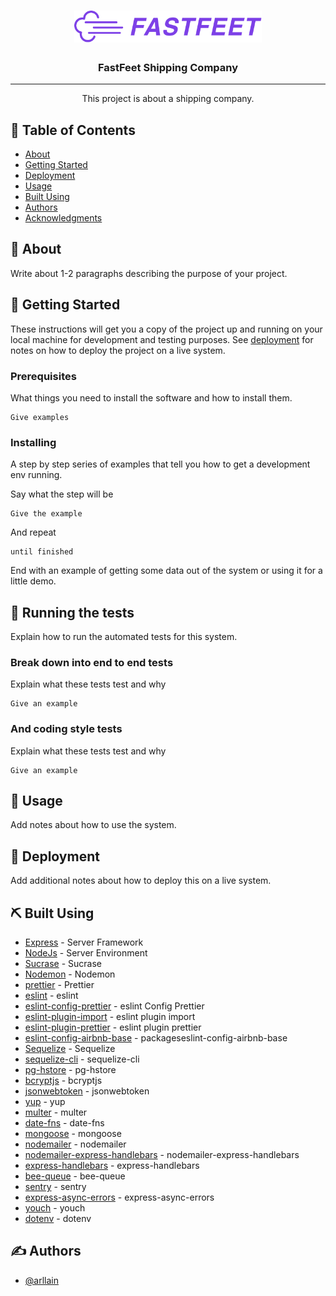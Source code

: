 <h1 align="center">
  <img alt="Fastfeet" title="Fastfeet" src=".github/logo.png" width="300px" />
</h1>

<h3 align="center">FastFeet Shipping Company</h3>

---

<p align="center"> This project is about a shipping company.
    <br> 
</p>

## 📝 Table of Contents

- [About](#about)
- [Getting Started](#getting_started)
- [Deployment](#deployment)
- [Usage](#usage)
- [Built Using](#built_using)
- [Authors](#authors)
- [Acknowledgments](#acknowledgement)

## 🧐 About <a name = "about"></a>

Write about 1-2 paragraphs describing the purpose of your project.

## 🏁 Getting Started <a name = "getting_started"></a>

These instructions will get you a copy of the project up and running on your local machine for development and testing purposes. See [deployment](#deployment) for notes on how to deploy the project on a live system.

### Prerequisites

What things you need to install the software and how to install them.

```
Give examples
```

### Installing

A step by step series of examples that tell you how to get a development env running.

Say what the step will be

```
Give the example
```

And repeat

```
until finished
```

End with an example of getting some data out of the system or using it for a little demo.

## 🔧 Running the tests <a name = "tests"></a>

Explain how to run the automated tests for this system.

### Break down into end to end tests

Explain what these tests test and why

```
Give an example
```

### And coding style tests

Explain what these tests test and why

```
Give an example
```

## 🎈 Usage <a name="usage"></a>

Add notes about how to use the system.

## 🚀 Deployment <a name = "deployment"></a>

Add additional notes about how to deploy this on a live system.

## ⛏️ Built Using <a name = "built_using"></a>

- [Express](https://expressjs.com/) - Server Framework
- [NodeJs](https://nodejs.org/en/) - Server Environment
- [Sucrase](https://github.com/alangpierce/sucrase) - Sucrase
- [Nodemon](https://github.com/remy/nodemon/) - Nodemon
- [prettier](https://github.com/prettier/prettier) - Prettier
- [eslint](https://github.com/eslint/eslint/) - eslint
- [eslint-config-prettier](https://github.com/prettier/eslint-config-prettier) - eslint Config Prettier
- [eslint-plugin-import](https://github.com/benmosher/eslint-plugin-import) - eslint plugin import
- [eslint-plugin-prettier](https://github.com/prettier/eslint-plugin-prettier) - eslint plugin prettier
- [eslint-config-airbnb-base](https://github.com/airbnb/javascript/tree/master/packageseslint-config-airbnb-base) - packageseslint-config-airbnb-base
- [Sequelize](https://github.com/sequelize/sequelize/) - Sequelize
- [sequelize-cli](https://github.com/sequelize/cli/) - sequelize-cli
- [pg-hstore](https://github.com/scarney81/pg-hstore/) - pg-hstore
- [bcryptjs](https://github.com/dcodeIO/bcrypt.js) - bcryptjs
- [jsonwebtoken](https://github.com/auth0/node-jsonwebtoken) - jsonwebtoken
- [yup](https://github.com/jquense/yup) - yup
- [multer](https://github.com/expressjs/multer) - multer
- [date-fns](https://github.com/date-fns/date-fns) - date-fns
- [mongoose](https://github.com/Automattic/mongoose) - mongoose
- [nodemailer](https://github.com/nodemailer/nodemailer) - nodemailer
- [nodemailer-express-handlebars](https://github.com/yads/nodemailer-express-handlebars) - nodemailer-express-handlebars
- [express-handlebars](https://github.com/ericf/express-handlebars) - express-handlebars
- [bee-queue](https://github.com/bee-queue/bee-queue) - bee-queue
- [sentry](https://github.com/getsentry/sentry-javascript) - sentry
- [express-async-errors](https://github.com/davidbanham/express-async-errors) - express-async-errors
- [youch](https://github.com/poppinss/youch) - youch
- [dotenv](https://github.com/motdotla/dotenv) - dotenv

## ✍️ Authors <a name = "authors"></a>

- [@arllain](https://github.com/arllain)
